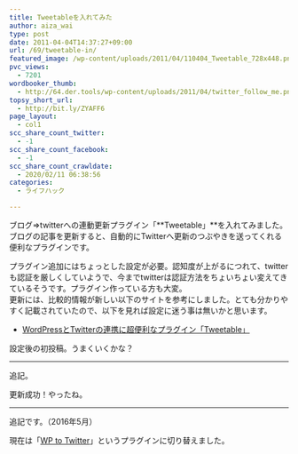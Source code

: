 ```yaml
---
title: Tweetableを入れてみた
author: aiza_wai
type: post
date: 2011-04-04T14:37:27+09:00
url: /69/tweetable-in/
featured_image: /wp-content/uploads/2011/04/110404_Tweetable_728x448.png
pvc_views:
  - 7201
wordbooker_thumb:
  - http://64.der.tools/wp-content/uploads/2011/04/twitter_follow_me.png
topsy_short_url:
  - http://bit.ly/ZYAFF6
page_layout:
  - col1
scc_share_count_twitter:
  - -1
scc_share_count_facebook:
  - -1
scc_share_count_crawldate:
  - 2020/02/11 06:38:56
categories:
  - ライフハック

---
```

ブログ⇒twitterへの連動更新プラグイン「**Tweetable」**を入れてみました。ブログの記事を更新すると、自動的にTwitterへ更新のつぶやきを送ってくれる便利なプラグインです。

<!--more-->

プラグイン追加にはちょっとした設定が必要。認知度が上がるにつれて、twitterも認証を厳しくしていようで、今までtwitterは認証方法をちょいちょい変えてきているそうです。プラグイン作っている方も大変。  
更新には、比較的情報が新しい以下のサイトを参考にしました。とても分かりやすく記載されていたので、以下を見れば設定に迷う事は無いかと思います。

  * <a href="http://web.archive.org/web/20120104215930/http://scianto.net/archives/2010/12/22100057.php" target="_blank">WordPressとTwitterの連携に超便利なプラグイン「Tweetable」</a>

設定後の初投稿。うまくいくかな？

* * *

追記。

更新成功！やったね。

* * *

追記です。（2016年5月）

現在は「<a href="https://ja.wordpress.org/plugins/wp-to-twitter/" target="_blank">WP to Twitter</a>」というプラグインに切り替えました。